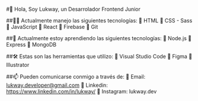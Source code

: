 #👋 Hola, Soy Lukway, un Desarrolador Frontend Junior

##👨‍💻 Actualmente manejo las siguientes tecnologías:
🔹 HTML
🔹 CSS - Sass
🔹 JavaScript
🔹 React
🔹 Firebase
🔹 Git

##🌱 Actualmente estoy aprendiendo las siguientes tecnologías:
🔹 Node.js
🔹 Express
🔹 MongoDB

##🛠 Estas son las herramientas que utilizo:
🔹 Visual Studio Code
🔹 Figma
🔹 Illustrator

##📫 Pueden comunicarse conmigo a través de:
🔹 Email: lukway.developer@gmail.com
🔹 Linkedin: https://www.linkedin.com/in/lukway/
🔹 Instagram: lukway.dev

<!---
Lukway-developer/Lukway-developer is a ✨ special ✨ repository because its `README.md` (this file) appears on your GitHub profile.
You can click the Preview link to take a look at your changes.
--->
